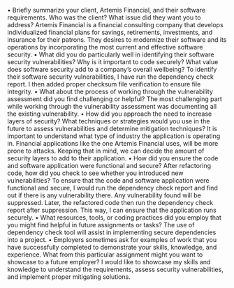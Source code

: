 •	Briefly summarize your client, Artemis Financial, and their software requirements. Who was the client? What issue did they want you to address?
Artemis Financial is a financial consulting company that develops individualized financial plans for savings, retirements, investments, and insurance for their patrons. They desires to modernize their software and its operations by incorporating the most current and effective software security.
•	What did you do particularly well in identifying their software security vulnerabilities? Why is it important to code securely? What value does software security add to a company’s overall wellbeing?
To identify their software security vulnerabilities, I have run the dependency check report. I then added proper checksum file verification to ensure file integrity.
•	What about the process of working through the vulnerability assessment did you find challenging or helpful?
The most challenging part while working through the vulnerability assessment was documenting all the existing vulnerability.
•	How did you approach the need to increase layers of security? What techniques or strategies would you use in the future to assess vulnerabilities and determine mitigation techniques?
It is important to understand what type of industry the application is operating in. Financial applications like the one Artemis Financial uses, will be more prone to attacks. Keeping that in mind, we can decide the amount of security layers to add to their application.
•	How did you ensure the code and software application were functional and secure? After refactoring code, how did you check to see whether you introduced new vulnerabilities?
To ensure that the code and software application were functional and secure, I would run the dependency check report and find out if there is any vulnerability there. Any vulnerability found will be suppressed. Later, the refactored code then run the dependency check report after suppression. This way, I can ensure that the application runs securely.
•	What resources, tools, or coding practices did you employ that you might find helpful in future assignments or tasks?
The use of dependency check tool will assist in implementing secure dependencies into a project.
•	Employers sometimes ask for examples of work that you have successfully completed to demonstrate your skills, knowledge, and experience. What from this particular assignment might you want to showcase to a future employer?
I would like to showcase my skills and knowledge to understand the requirements, assess security vulnerabilities, and implement proper mitigating solutions.

